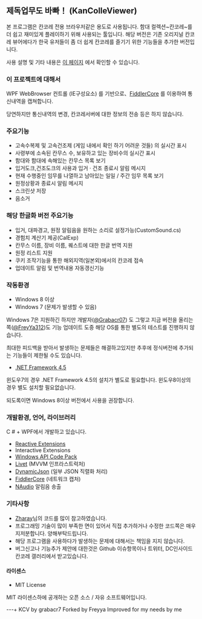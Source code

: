 ﻿﻿제독업무도 바빠！ (KanColleViewer)
--

본 프로그램은 칸코레 전용 브라우저같은 용도로 사용됩니다.
함대 컬렉션~칸코레~를 더 쉽고 재미있게 플레이하기 위해 사용되는 툴입니다.
해당 버전은 기존 오리지널 칸코레 뷰어에다가 한국 유저들이 좀 더 쉽게 칸코레를 즐기기 위한 기능들을 추가한 버전입니다.

사용 설명 및 기타 내용은 [이 페이지](http://kancolleviewerkr.tk) 에서 확인할 수 있습니다.


### 이 프로젝트에 대해서

WPF WebBrowser 컨트롤 (IE구성요소) 를 기반으로、[FiddlerCore](http://fiddler2.com/fiddlercore) 를 이용하여 통신내역을 캡쳐합니다.

당연하지만 통신내역의 변경, 칸코레서버에 대한 정보의 전송 등은 하지 않습니다.

### 주요기능
* 고속수복제 및 고속건조제 (게임 내에서 확인 하기 어려운 것들) 의 실시간 표시
* 사령부에 소속된 칸무스 수, 보유하고 있는 장비수의 실시간 표시
* 함대와 함대에 속해있는 칸무스 목록 보기
* 입거도크,건조도크의 사용과 입거 ​​· 건조 종료시 알림 메시지
* 현재 수행중인 임무를 나열하고 남아있는 일일 / 주간 임무 목록 보기
* 원정상황과 종료시 알림 메시지
* 스크린샷 저장
* 음소거

### 해당 한글화 버전 주요기능

* 입거, 대파경고, 원정 알림음을 원하는 소리로 설정가능(CustomSound.cs)
* 경험치 계산기 제공(CalExp)
* 칸무스 이름, 장비 이름, 퀘스트에 대한 한글 번역 지원
* 원정 리스트 지원
* 쿠키 조작기능을 통한 해외지역(일본외)에서의 칸코레 접속
* 업데이트 알림 및 번역내용 자동갱신기능


### 작동환경
* Windows 8 이상
* Windows 7 (문제가 발생할 수 있음)


Windows 7은 지원하긴 하지만 개발자([@Grabacr07](https://twitter.com/Grabacr07)) 도 그렇고 지금 버전을 올리는 쪽([@FreyYa312](https://twitter.com/Freyya312))도 기능 업데이트 도중 해당 OS를 통한 별도의 테스트를 진행하지 않습니다.
 
최대한 피드백을 받아서 발생하는 문제들은 해결하고있지만 추후에 정식버전에 추가되는 기능들이 제한될 수도 있습니다.

 * [.NET Framework 4.5](http://www.microsoft.com/ko-kr/download/details.aspx?id=30653)

윈도우7의 경우 .NET Framework 4.5의 설치가 별도로 필요합니다. 윈도우8이상의 경우 별도 설치할 필요없습니다.

되도록이면 Windows 8이상 버전에서 사용을 권장합니다.


### 개발환경, 언어, 라이브러리

C # + WPF에서 개발하고 있습니다.

* [Reactive Extensions](http://rx.codeplex.com/)
* Interactive Extensions
* [Windows API Code Pack](http://archive.msdn.microsoft.com/WindowsAPICodePack)
* [Livet](http://ugaya40.net/livet) (MVVM 인프라스트럭처)
* [DynamicJson](http://dynamicjson.codeplex.com/) (일부 JSON 직렬화 처리)
* [FiddlerCore](http://fiddler2.com/fiddlercore) (네트워크 캡처)
* [NAudio](http://naudio.codeplex.com/) 알림음 송출

### 기타사항

* [Zharay](ttps://github.com/Zharay/KanColleViewer)님의 코드를 많이 참고하였습니다.
* 프로그래밍 기술이 많이 부족한 면이 있어서 직접 추가하거나 수정한 코드쪽은 매우 지저분합니다. 양해부탁드립니다.
* 해당 프로그램을 사용하다가 발생하는 문제에 대해서는 책임을 지지 않습니다.
* 버그신고나 기능추가 제안에 대한것은 Github 이슈항목이나 트위터, DC인사이드 칸코레 갤러리에서 받고있습니다.


#### 라이센스
* MIT License

MIT 라이센스하에 공개하는 오픈 소스 / 자유 소프트웨어입니다.


---+
KCV by grabacr7
Forked by Freyya
Improved for my needs by me

